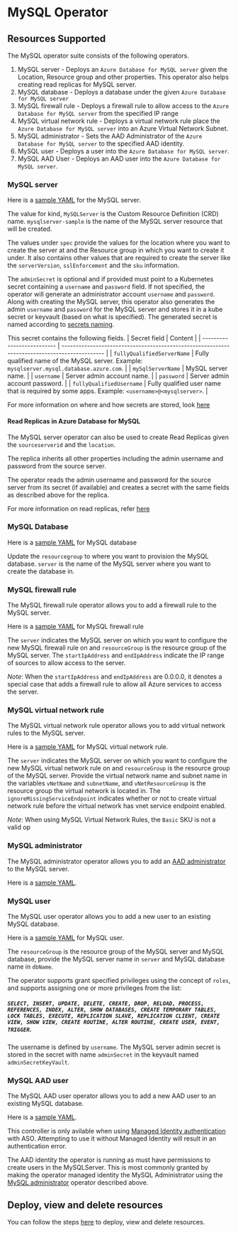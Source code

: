 # MySQL Operator

## Resources Supported

The MySQL operator suite consists of the following operators.

1. MySQL server - Deploys an `Azure Database for MySQL server` given the Location, Resource group and other properties. This operator also helps creating read replicas for MySQL server.
2. MySQL database - Deploys a database under the given `Azure Database for MySQL server`
3. MySQL firewall rule - Deploys a firewall rule to allow access to the `Azure Database for MySQL server` from the specified IP range
4. MySQL virtual network rule - Deploys a virtual network rule place the `Azure Database for MySQL server` into an Azure Virtual Network Subnet.
4. MySQL administrator - Sets the AAD Administrator of the `Azure Database for MySQL server` to the specified AAD identity.
5. MySQL user - Deploys a user into the `Azure Database for MySQL server`.
6. MySQL AAD User - Deploys an AAD user into the `Azure Database for MySQL server`.

### MySQL server

Here is a [sample YAML](/config/samples/azure_v1alpha1_mysqlserver.yaml) for the MySQL server.

The value for kind, `MySQLServer` is the Custom Resource Definition (CRD) name.
`mysqlserver-sample` is the name of the MySQL server resource that will be created.

The values under `spec` provide the values for the location where you want to create the server at and the Resource group in which you want to create it under. It also contains other values that are required to create the server like the `serverVersion`, `sslEnforcement` and the `sku` information.

The `adminSecret` is optional and if provided must point to a Kubernetes secret containing a `username` and `password` field. If not specified, the operator will generate an administrator account `username` and `password`.
Along with creating the MySQL server, this operator also generates the admin `username` and `password` for the MySQL server and stores it in a kube secret or keyvault (based on what is specified). The generated secret is named according to [secrets naming](/docs/secrets.md).

This secret contains the following fields.
| Secret field               | Content                                                                                       |
| -------------------------- | --------------------------------------------------------------------------------------------- |
| `fullyQualifiedServerName` | Fully qualified name of the MySQL server. Example: `mysqlserver.mysql.database.azure.com`.    |
| `mySqlServerName`          | MySQL server name.                                                                            |
| `username`                 | Server admin account name.                                                                    |
| `password`                 | Server admin account password.                                                                |
| `fullyQualifiedUsername`   | Fully qualified user name that is required by some apps. Example: `<username>@<mysqlserver>`. |

For more information on where and how secrets are stored, look [here](/docs/secrets.md)

#### Read Replicas in Azure Database for MySQL

The MySQL server operator can also be used to create Read Replicas given the `sourceserverid` and the `location`.

The replica inherits all other properties including the admin username and password from the source server.

The operator reads the admin username and password for the source server from its secret (if available) and creates a secret with the same fields as described above for the replica.

For more information on read replicas, refer [here](https://docs.microsoft.com/en-us/azure/mysql/concepts-read-replicas)

### MySQL Database

Here is a [sample YAML](/config/samples/azure_v1alpha1_mysqldatabase.yaml) for MySQL database

Update the `resourcegroup` to where you want to provision the MySQL database. `server` is the name of the MySQL server where you want to create the database in.

### MySQL firewall rule

The MySQL firewall rule operator allows you to add a firewall rule to the MySQL server.

Here is a [sample YAML](/config/samples/azure_v1alpha1_mysqlfirewallrule.yaml) for MySQL firewall rule

The `server` indicates the MySQL server on which you want to configure the new MySQL firewall rule on and `resourceGroup` is the resource group of the MySQL server. The `startIpAddress` and `endIpAddress` indicate the IP range of sources to allow access to the server.

*Note*: When the `startIpAddress` and `endIpAddress` are 0.0.0.0, it denotes a special case that adds a firewall rule to allow all Azure services to access the server.

### MySQL virtual network rule

The MySQL virtual network rule operator allows you to add virtual network rules to the MySQL server.

Here is a [sample YAML](/config/samples/azure_v1alpha1_mysqlvnetrule.yaml) for MySQL virtual network rule. 

The `server` indicates the MySQL server on which you want to configure the new MySQL virtual network rule on and `resourceGroup` is the resource group of the MySQL server. Provide the virtual network name and subnet name in the variables `vNetName` and `subnetName`, and `vNetResourceGroup` is the resource group the virtual network is located in. The `ignoreMissingServiceEndpoint` indicates whether or not to create virtual network rule before the virtual network has vnet service endpoint enabled.

*Note*: When using MySQL Virtual Network Rules, the `Basic` SKU is not a valid op

### MySQL administrator

The MySQL administrator operator allows you to add an [AAD administrator](https://docs.microsoft.com/azure/mysql/concepts-azure-ad-authentication) to the MySQL server.

Here is a [sample YAML](/config/samples/azure_v1alpha1_mysqlserveradministrator.yaml).

### MySQL user

The MySQL user operator allows you to add a new user to an existing MySQL database. 

Here is a [sample YAML](/config/samples/azure_v1alpha1_mysqluser.yaml) for MySQL user. 

The `resourceGroup` is the resource group of the MySQL server and MySQL database, provide the MySQL server name in `server` and MySQL database name in `dbName`. 

The operator supports grant specified privileges using the concept of `roles`, and supports assigning one or more privileges from the list:

##### `SELECT, INSERT, UPDATE, DELETE, CREATE, DROP, RELOAD, PROCESS, REFERENCES, INDEX, ALTER, SHOW DATABASES, CREATE TEMPORARY TABLES, LOCK TABLES, EXECUTE, REPLICATION SLAVE, REPLICATION CLIENT, CREATE VIEW, SHOW VIEW, CREATE ROUTINE, ALTER ROUTINE, CREATE USER, EVENT, TRIGGER`.

The username is defined by `username`. The MySQL server admin secret is stored in the secret with name `adminSecret` in the  keyvault named `adminSecretKeyVault`. 

### MySQL AAD user
The MySQL AAD user operator allows you to add a new AAD user to an existing MySQL database.

Here is a [sample YAML](/config/samples/azure_v1alpha1_mysqlaaduser.yaml).

This controller is only avilable when using [Managed Identity authentication](https://github.com/Azure/azure-service-operator/blob/master/docs/howto/managedidentity.md) with ASO.
Attempting to use it without Managed Identity will result in an authentication error.

The AAD identity the operator is running as must have permissions to create users in the MySQLServer. This is most commonly granted by making the operator managed identity the MySQL Administrator using the
[MySQL administrator](mysql-administrator) operator described above.

## Deploy, view and delete resources

You can follow the steps [here](/docs/howto/resourceprovision.md) to deploy, view and delete resources.
